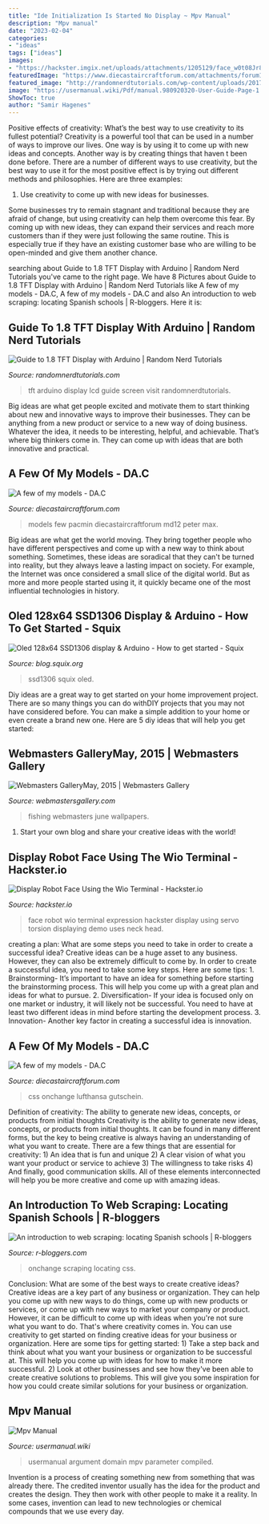 ```yaml
---
title: "Ide Initialization Is Started No Display ~ Mpv Manual"
description: "Mpv manual"
date: "2023-02-04"
categories:
- "ideas"
tags: ["ideas"]
images:
- "https://hackster.imgix.net/uploads/attachments/1205129/face_w0t08Jr8CT.gif?auto=compress&amp;gifq=35&amp;w=400&amp;h=300&amp;fit=min"
featuredImage: "https://www.diecastaircraftforum.com/attachments/forum11/146722d1443740911-planes-top-bookcase.jpg"
featured_image: "http://randomnerdtutorials.com/wp-content/uploads/2017/09/1.8-tft-thumbnail.jpg"
image: "https://usermanual.wiki/Pdf/manual.980920320-User-Guide-Page-1.png"
ShowToc: true
author: "Samir Hagenes"
---
```



Positive effects of creativity: What’s the best way to use creativity to its fullest potential?
Creativity is a powerful tool that can be used in a number of ways to improve our lives. One way is by using it to come up with new ideas and concepts. Another way is by creating things that haven t been done before. There are a number of different ways to use creativity, but the best way to use it for the most positive effect is by trying out different methods and philosophies. Here are three examples:
1. Use creativity to come up with new ideas for businesses.

Some businesses try to remain stagnant and traditional because they are afraid of change, but using creativity can help them overcome this fear. By coming up with new ideas, they can expand their services and reach more customers than if they were just following the same routine. This is especially true if they have an existing customer base who are willing to be open-minded and give them another chance.

	

		
searching about Guide to 1.8 TFT Display with Arduino | Random Nerd Tutorials you've came to the right page. We have 8 Pictures about Guide to 1.8 TFT Display with Arduino | Random Nerd Tutorials like A few of my models - DA.C, A few of my models - DA.C and also An introduction to web scraping: locating Spanish schools | R-bloggers. Here it is:
		
    
## Guide To 1.8 TFT Display With Arduino | Random Nerd Tutorials

<img loading=lazy src="http://randomnerdtutorials.com/wp-content/uploads/2017/09/1.8-tft-thumbnail.jpg" onerror="this.onerror=null;this.src='https://tse4.mm.bing.net/th?id=OIP.f4pI2t1O4j_YVGH96LN4OgHaEr&amp;pid=15.1';" alt="Guide to 1.8 TFT Display with Arduino | Random Nerd Tutorials">

_Source: randomnerdtutorials.com_

>tft arduino display lcd guide screen visit randomnerdtutorials. 

	

Big ideas are what get people excited and motivate them to start thinking about new and innovative ways to improve their businesses. They can be anything from a new product or service to a new way of doing business. Whatever the idea, it needs to be interesting, helpful, and achievable. That’s where big thinkers come in. They can come up with ideas that are both innovative and practical.

    
## A Few Of My Models - DA.C

<img loading=lazy src="https://www.diecastaircraftforum.com/attachments/forum11/146714d1443740892-md12-peter-max.jpg" onerror="this.onerror=null;this.src='https://tse4.mm.bing.net/th?id=OIP.1yC2J7U1qqat03cIT8qSIwHaFj&amp;pid=15.1';" alt="A few of my models - DA.C">

_Source: diecastaircraftforum.com_

>models few pacmin diecastaircraftforum md12 peter max. 

	

Big ideas are what get the world moving. They bring together people who have different perspectives and come up with a new way to think about something. Sometimes, these ideas are soradical that they can't be turned into reality, but they always leave a lasting impact on society. For example, the Internet was once considered a small slice of the digital world. But as more and more people started using it, it quickly became one of the most influential technologies in history.

    
## Oled 128x64 SSD1306 Display &amp; Arduino - How To Get Started - Squix

<img loading=lazy src="https://i2.wp.com/blog.squix.org/wp-content/uploads/2015/01/IMG_5326-768x1024.jpg?ssl=1" onerror="this.onerror=null;this.src='https://tse1.mm.bing.net/th?id=OIP.NGUgi2gO1AIvoaMy0DseOAHaJ4&amp;pid=15.1';" alt="Oled 128x64 SSD1306 display &amp; Arduino - How to get started - Squix">

_Source: blog.squix.org_

>ssd1306 squix oled. 

	

Diy ideas are a great way to get started on your home improvement project. There are so many things you can do withDIY projects that you may not have considered before. You can make a simple addition to your home or even create a brand new one. Here are 5 diy ideas that will help you get started:

    
## Webmasters GalleryMay, 2015 | Webmasters Gallery

<img loading=lazy src="http://files.smashingmagazine.com/wallpapers/june-15/fishing-is-my-passion/cal/june-15-fishing-is-my-passion-cal-1024x1024.jpg" onerror="this.onerror=null;this.src='https://tse2.mm.bing.net/th?id=OIP.y8T0HvmU4MSHLiGuXEzHowHaHa&amp;pid=15.1';" alt="Webmasters GalleryMay, 2015 | Webmasters Gallery">

_Source: webmastersgallery.com_

>fishing webmasters june wallpapers. 

	

1. Start your own blog and share your creative ideas with the world!

    
## Display Robot Face Using The Wio Terminal - Hackster.io

<img loading=lazy src="https://hackster.imgix.net/uploads/attachments/1205129/face_w0t08Jr8CT.gif?auto=compress&amp;gifq=35&amp;w=400&amp;h=300&amp;fit=min" onerror="this.onerror=null;this.src='https://tse2.mm.bing.net/th?id=OIP.LoCYkOqEQceaNB10fz_7UgAAAA&amp;pid=15.1';" alt="Display Robot Face Using the Wio Terminal - Hackster.io">

_Source: hackster.io_

>face robot wio terminal expression hackster display using servo torsion displaying demo uses neck head. 

	

creating a plan: What are some steps you need to take in order to create a successful idea?
Creative ideas can be a huge asset to any business. However, they can also be extremely difficult to come by. In order to create a successful idea, you need to take some key steps. Here are some tips: 1. Brainstorming- It’s important to have an idea for something before starting the brainstorming process. This will help you come up with a great plan and ideas for what to pursue. 2. Diversification- If your idea is focused only on one market or industry, it will likely not be successful. You need to have at least two different ideas in mind before starting the development process. 3. Innovation- Another key factor in creating a successful idea is innovation.

    
## A Few Of My Models - DA.C

<img loading=lazy src="https://www.diecastaircraftforum.com/attachments/forum11/146722d1443740911-planes-top-bookcase.jpg" onerror="this.onerror=null;this.src='https://tse3.mm.bing.net/th?id=OIP.e2X5lD_bB9jyMW1JgiYWYAHaFj&amp;pid=15.1';" alt="A few of my models - DA.C">

_Source: diecastaircraftforum.com_

>css onchange lufthansa gutschein. 

	

Definition of creativity: The ability to generate new ideas, concepts, or products from initial thoughts
Creativity is the ability to generate new ideas, concepts, or products from initial thoughts. It can be found in many different forms, but the key to being creative is always having an understanding of what you want to create. There are a few things that are essential for creativity: 1) An idea that is fun and unique 2) A clear vision of what you want your product or service to achieve 3) The willingness to take risks 4) And finally, good communication skills. All of these elements interconnected will help you be more creative and come up with amazing ideas.

    
## An Introduction To Web Scraping: Locating Spanish Schools | R-bloggers

<img loading=lazy src="https://codingclubuc3m.rbind.io/post/2020-02-11_files/buscocolegios_xml/location_tag.png" onerror="this.onerror=null;this.src='https://tse4.mm.bing.net/th?id=OIP.W3lCX4tHdwcHGH9HuPcgQAHaDz&amp;pid=15.1';" alt="An introduction to web scraping: locating Spanish schools | R-bloggers">

_Source: r-bloggers.com_

>onchange scraping locating css. 

	

Conclusion: What are some of the best ways to create creative ideas?
Creative ideas are a key part of any business or organization. They can help you come up with new ways to do things, come up with new products or services, or come up with new ways to market your company or product. However, it can be difficult to come up with ideas when you're not sure what you want to do. That's where creativity comes in. You can use creativity to get started on finding creative ideas for your business or organization. Here are some tips for getting started: 1) Take a step back and think about what you want your business or organization to be successful at. This will help you come up with ideas for how to make it more successful. 2) Look at other businesses and see how they've been able to create creative solutions to problems. This will give you some inspiration for how you could create similar solutions for your business or organization.

    
## Mpv Manual

<img loading=lazy src="https://usermanual.wiki/Pdf/manual.980920320-User-Guide-Page-1.png" onerror="this.onerror=null;this.src='https://tse3.mm.bing.net/th?id=OIP.2i1kW_CaupI9GoJU0xb2NgHaKe&amp;pid=15.1';" alt="Mpv Manual">

_Source: usermanual.wiki_

>usermanual argument domain mpv parameter compiled. 

	

Invention is a process of creating something new from something that was already there. The credited inventor usually has the idea for the product and creates the design. They then work with other people to make it a reality. In some cases, invention can lead to new technologies or chemical compounds that we use every day.

